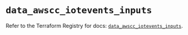# `data_awscc_iotevents_inputs`

Refer to the Terraform Registry for docs: [`data_awscc_iotevents_inputs`](https://registry.terraform.io/providers/hashicorp/awscc/0.70.0/docs/data-sources/iotevents_inputs).
